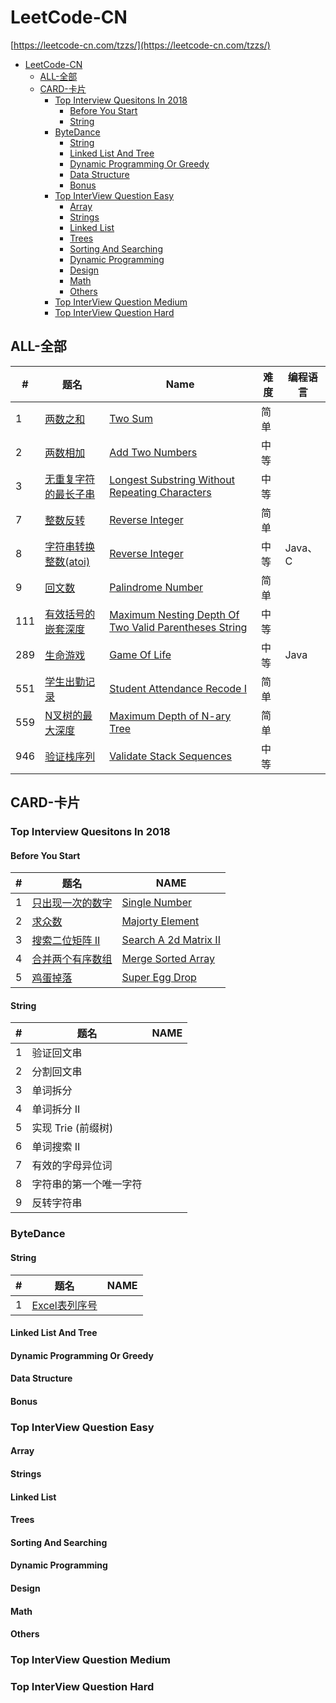 # LeetCode-CN
[https://leetcode-cn.com/tzzs/](https://leetcode-cn.com/tzzs/)

- [LeetCode-CN](#leetcode-cn)
  - [ALL-全部](#all-%e5%85%a8%e9%83%a8)
  - [CARD-卡片](#card-%e5%8d%a1%e7%89%87)
    - [Top Interview Quesitons In 2018](#top-interview-quesitons-in-2018)
      - [Before You Start](#before-you-start)
      - [String](#string)
    - [ByteDance](#bytedance)
      - [String](#string-1)
      - [Linked List And Tree](#linked-list-and-tree)
      - [Dynamic Programming Or Greedy](#dynamic-programming-or-greedy)
      - [Data Structure](#data-structure)
      - [Bonus](#bonus)
    - [Top InterView Question Easy](#top-interview-question-easy)
      - [Array](#array)
      - [Strings](#strings)
      - [Linked List](#linked-list)
      - [Trees](#trees)
      - [Sorting And Searching](#sorting-and-searching)
      - [Dynamic Programming](#dynamic-programming)
      - [Design](#design)
      - [Math](#math)
      - [Others](#others)
    - [Top InterView Question Medium](#top-interview-question-medium)
    - [Top InterView Question Hard](#top-interview-question-hard)

## ALL-全部
| #   | 题名                                                                                   | Name                                                                                                                      | 难度 | 编程语言 |
| --- | -------------------------------------------------------------------------------------- | ------------------------------------------------------------------------------------------------------------------------- | ---- | -------- |
| 1   | [两数之和](./ALL/)                                                                     | [Two Sum](./ALL/)                                                                                                         | 简单 |          |
| 2   | [两数相加](./ALL/2.add-two-numbers)                                                    | [Add Two Numbers](./ALL/2.add-two-numbers)                                                                                | 中等 |          |
| 3   | [无重复字符的最长子串](./ALL/)                                                         | [Longest Substring Without Repeating Characters](./ALL/)                                                                  | 中等 |          |
| 7   | [整数反转](./ALL/7.reverse-integer)                                                    | [Reverse Integer](./ALL/7.reverse-integer)                                                                                | 简单 |          |
| 8   | [字符串转换整数(atoi)](./ALL/8.string-to-integer-atoi)                                 | [Reverse Integer](./ALL/8.string-to-integer-atoi)                                                                         | 中等 | Java、C  |
| 9   | [回文数](./ALL/9.palindrome-number)                                                    | [Palindrome Number](./ALL/9.palindrome-numbe)                                                                             | 简单 |          |
| 111 | [有效括号的嵌套深度](./ALL/111.maximum-nesting-depth-of-two-valid-parentheses-strings) | [Maximum Nesting Depth Of Two Valid Parentheses String](./ALL/111.maximum-nesting-depth-of-two-valid-parentheses-strings) | 中等 |          |
| 289 | [生命游戏](./ALL/289.game-of-life)                                                     | [Game Of Life](./ALL/289.game-of-life)                                                                                    | 中等 | Java     |
| 551 | [学生出勤记录](./ALL/551.学生出勤记录I)                                                | [Student Attendance Recode I](./ALL/551.学生出勤记录I)                                                                    | 简单 |          |
| 559 | [N叉树的最大深度](./ALL/559.maximum-depth-of-n-ary-tree)                               | [Maximum Depth of N-ary Tree](./ALL/559.maximum-depth-of-n-ary-tree)                                                      | 简单 |          |
| 946 | [验证栈序列](./ALL/946.验证栈序列)                                                     | [Validate Stack Sequences](./ALL/946.验证栈序列)                                                                          | 中等 |          |

## CARD-卡片
### Top Interview Quesitons In 2018
#### Before You Start
| #   | 题名                                                                                                   | NAME                                                                                                        |
| --- | ------------------------------------------------------------------------------------------------------ | ----------------------------------------------------------------------------------------------------------- |
| 1   | [只出现一次的数字](./explore/interview/card/top-interview-questions-in-2018/261/before-you-start/1106) | [Single Number](./explore/interview/card/top-interview-questions-in-2018/261/before-you-start/1106)         |
| 2   | [求众数](./explore/interview/card/top-interview-questions-in-2018/261/before-you-start/1107)           | [Majorty Element](./explore/interview/card/top-interview-questions-in-2018/261/before-you-start/1107)       |
| 3   | [搜索二位矩阵 II](./explore/interview/card/top-interview-questions-in-2018/261/before-you-start/1108)  | [Search A 2d Matrix II](./explore/interview/card/top-interview-questions-in-2018/261/before-you-start/1108) |
| 4   | [合并两个有序数组](./explore/interview/card/top-interview-questions-in-2018/261/before-you-start/1109) | [Merge Sorted Array](./explore/interview/card/top-interview-questions-in-2018/261/before-you-start/1109)    |
| 5   | [鸡蛋掉落](./explore/interview/card/top-interview-questions-in-2018/261/before-you-start/1110)         | [Super Egg Drop](./explore/interview/card/top-interview-questions-in-2018/261/before-you-start/1110)        |
#### String
| #   | 题名                   | NAME |
| --- | ---------------------- | ---- |
| 1   | 验证回文串             |      |
| 2   | 分割回文串             |      |
| 3   | 单词拆分               |      |
| 4   | 单词拆分 II            |      |
| 5   | 实现 Trie (前缀树)     |      |
| 6   | 单词搜索 II            |      |
| 7   | 有效的字母异位词       |      |
| 8   | 字符串的第一个唯一字符 |      |
| 9   | 反转字符串             |      |
### ByteDance
#### String
| #   | 题名                                                                                        | NAME                                                                           |
| --- | ------------------------------------------------------------------------------------------- | ------------------------------------------------------------------------------ |
| 1   | [Excel表列序号](./explore/interview/card/top-interview-questions-in-2018/268/hash-map/1162) | [](./explore/interview/card/top-interview-questions-in-2018/268/hash-map/1162) |
#### Linked List And Tree
#### Dynamic Programming Or Greedy
#### Data Structure
#### Bonus
### Top InterView Question Easy
#### Array
#### Strings
#### Linked List
#### Trees
#### Sorting And Searching
#### Dynamic Programming
#### Design
#### Math
#### Others
### Top InterView Question Medium
### Top InterView Question Hard
